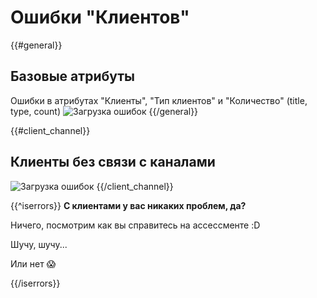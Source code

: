 # Ошибки "Клиентов"

{{#general}}
## Базовые атрибуты
Ошибки в атрибутах "Клиенты", "Тип клиентов" и "Количество" (title, type, count)
![Загрузка ошибок](@entity/kadzo.v2023.clients/validation.base_attrib?domain={{domain}})
{{/general}}

{{#client_channel}}
## Клиенты без связи с каналами
![Загрузка ошибок](@entity/kadzo.v2023.clients/validation.client_channel?domain={{domain}})
{{/client_channel}}

{{^iserrors}}
**С клиентами у вас никаких проблем, да?**

Ничего, посмотрим как вы справитесь на ассессменте :D

Шучу, шучу...

Или нет :scream:

{{/iserrors}}